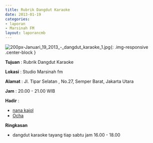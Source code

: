 ```yaml
---
title: Rubrik Dangdut Karaoke
date: 2013-01-19
categories:
- laporan
- Marsinah FM
layout: laporancmb
---
```



![200px-Januari_19_2013_-_dangdut_karaoke_1.jpg](/uploads/200px-Januari_19_2013_-_dangdut_karaoke_1.jpg){: .img-responsive .center-block }


**Tujuan** : Rubrik Dangdut Karaoke 

**Lokasi** : Studio Marsinah fm 

**Alamat** : Jl. Tipar Selatan , No.27, Semper Barat, Jakarta Utara 

**Jam** : 20.00 - 21.00 WIB 

**Hadir** :
* [nana kajol](http://wiki.ciptamedia.org/wiki/nana_kajol)
* [Ocha](http://wiki.ciptamedia.org/wiki/Ocha)

**Ringkasan**  
* dangdut karaoke tayang tiap sabtu jam 16.00 - 18.00
